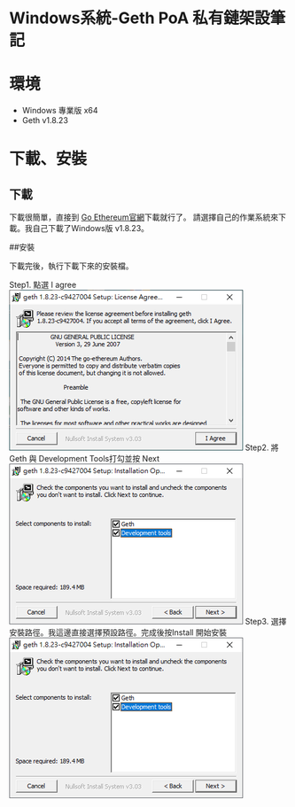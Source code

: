 # Windows系統-Geth PoA 私有鏈架設筆記
# 環境

- Windows 專業版 x64
- Geth v1.8.23

# 下載、安裝
## 下載

下載很簡單，直接到 [Go Ethereum官網](https://geth.ethereum.org/downloads/)下載就行了。
請選擇自己的作業系統來下載。我自己下載了Windows版 v1.8.23。

##安裝

下載完後，執行下載下來的安裝檔。

Step1. 點選 I agree
![step1](img/install1.png)
Step2. 將 Geth 與 Development Tools打勾並按 Next
![step2](img/install2.png)
Step3. 選擇安裝路徑。我這邊直接選擇預設路徑。完成後按Install 開始安裝
![step3](img/install2.png)


